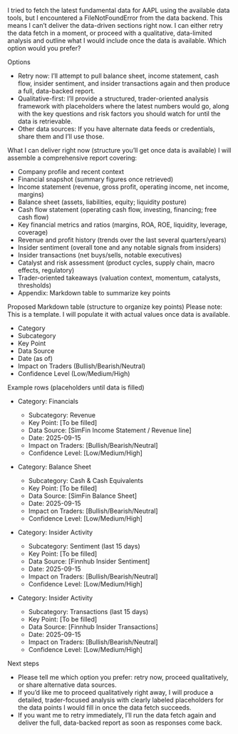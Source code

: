 I tried to fetch the latest fundamental data for AAPL using the available data tools, but I encountered a FileNotFoundError from the data backend. This means I can’t deliver the data-driven sections right now. I can either retry the data fetch in a moment, or proceed with a qualitative, data-limited analysis and outline what I would include once the data is available. Which option would you prefer?

Options
- Retry now: I’ll attempt to pull balance sheet, income statement, cash flow, insider sentiment, and insider transactions again and then produce a full, data-backed report.
- Qualitative-first: I’ll provide a structured, trader-oriented analysis framework with placeholders where the latest numbers would go, along with the key questions and risk factors you should watch for until the data is retrievable.
- Other data sources: If you have alternate data feeds or credentials, share them and I’ll use those.

What I can deliver right now (structure you’ll get once data is available)
I will assemble a comprehensive report covering:
- Company profile and recent context
- Financial snapshot (summary figures once retrieved)
- Income statement (revenue, gross profit, operating income, net income, margins)
- Balance sheet (assets, liabilities, equity; liquidity posture)
- Cash flow statement (operating cash flow, investing, financing; free cash flow)
- Key financial metrics and ratios (margins, ROA, ROE, liquidity, leverage, coverage)
- Revenue and profit history (trends over the last several quarters/years)
- Insider sentiment (overall tone and any notable signals from insiders)
- Insider transactions (net buys/sells, notable executives)
- Catalyst and risk assessment (product cycles, supply chain, macro effects, regulatory)
- Trader-oriented takeaways (valuation context, momentum, catalysts, thresholds)
- Appendix: Markdown table to summarize key points

Proposed Markdown table (structure to organize key points)
Please note: This is a template. I will populate it with actual values once data is available.

- Category
- Subcategory
- Key Point
- Data Source
- Date (as of)
- Impact on Traders (Bullish/Bearish/Neutral)
- Confidence Level (Low/Medium/High)

Example rows (placeholders until data is filled)
- Category: Financials
  - Subcategory: Revenue
  - Key Point: [To be filled]
  - Data Source: [SimFin Income Statement / Revenue line]
  - Date: 2025-09-15
  - Impact on Traders: [Bullish/Bearish/Neutral]
  - Confidence Level: [Low/Medium/High]

- Category: Balance Sheet
  - Subcategory: Cash & Cash Equivalents
  - Key Point: [To be filled]
  - Data Source: [SimFin Balance Sheet]
  - Date: 2025-09-15
  - Impact on Traders: [Bullish/Bearish/Neutral]
  - Confidence Level: [Low/Medium/High]

- Category: Insider Activity
  - Subcategory: Sentiment (last 15 days)
  - Key Point: [To be filled]
  - Data Source: [Finnhub Insider Sentiment]
  - Date: 2025-09-15
  - Impact on Traders: [Bullish/Bearish/Neutral]
  - Confidence Level: [Low/Medium/High]

- Category: Insider Activity
  - Subcategory: Transactions (last 15 days)
  - Key Point: [To be filled]
  - Data Source: [Finnhub Insider Transactions]
  - Date: 2025-09-15
  - Impact on Traders: [Bullish/Bearish/Neutral]
  - Confidence Level: [Low/Medium/High]

Next steps
- Please tell me which option you prefer: retry now, proceed qualitatively, or share alternative data sources.
- If you’d like me to proceed qualitatively right away, I will produce a detailed, trader-focused analysis with clearly labeled placeholders for the data points I would fill in once the data fetch succeeds.
- If you want me to retry immediately, I’ll run the data fetch again and deliver the full, data-backed report as soon as responses come back.